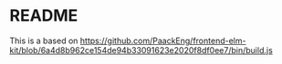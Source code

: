 # README

This is a based on https://github.com/PaackEng/frontend-elm-kit/blob/6a4d8b962ce154de94b33091623e2020f8df0ee7/bin/build.js
